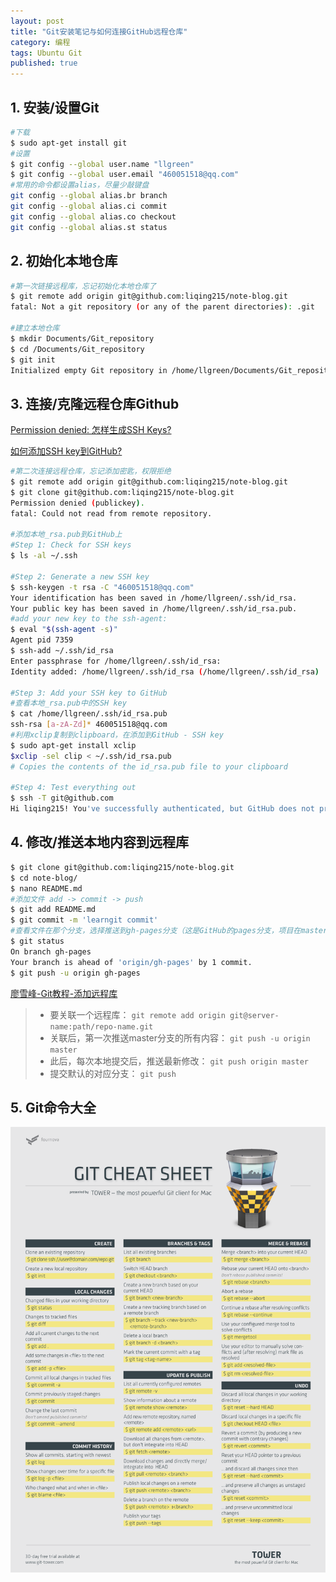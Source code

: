 ```yaml
---
layout: post
title: "Git安装笔记与如何连接GitHub远程仓库"
category: 编程
tags: Ubuntu Git
published: true
---
```


## 1. 安装/设置Git

```bash
#下载
$ sudo apt-get install git
#设置
$ git config --global user.name "llgreen"
$ git config --global user.email "460051518@qq.com"
#常用的命令都设置alias，尽量少敲键盘
git config --global alias.br branch
git config --global alias.ci commit
git config --global alias.co checkout
git config --global alias.st status
```

## 2. 初始化本地仓库

```bash
#第一次链接远程库，忘记初始化本地仓库了
$ git remote add origin git@github.com:liqing215/note-blog.git
fatal: Not a git repository (or any of the parent directories): .git

#建立本地仓库
$ mkdir Documents/Git_repository
$ cd /Documents/Git_repository
$ git init
Initialized empty Git repository in /home/llgreen/Documents/Git_repository/.git/
```

## 3. 连接/克隆远程仓库Github

[Permission denied: 怎样生成SSH Keys?](https://help.github.com/articles/generating-ssh-keys)

[如何添加SSH key到GitHub?](https://github.com/settings/ssh)

```bash
#第二次连接远程仓库，忘记添加密匙，权限拒绝
$ git remote add origin git@github.com:liqing215/note-blog.git
$ git clone git@github.com:liqing215/note-blog.git
Permission denied (publickey).
fatal: Could not read from remote repository.

#添加本地_rsa.pub到GitHub上
#Step 1: Check for SSH keys
$ ls -al ~/.ssh

#Step 2: Generate a new SSH key
$ ssh-keygen -t rsa -C "460051518@qq.com"
Your identification has been saved in /home/llgreen/.ssh/id_rsa.
Your public key has been saved in /home/llgreen/.ssh/id_rsa.pub.
#add your new key to the ssh-agent:
$ eval "$(ssh-agent -s)"
Agent pid 7359
$ ssh-add ~/.ssh/id_rsa
Enter passphrase for /home/llgreen/.ssh/id_rsa: 
Identity added: /home/llgreen/.ssh/id_rsa (/home/llgreen/.ssh/id_rsa)

#Step 3: Add your SSH key to GitHub
#查看本地_rsa.pub中的SSH key
$ cat /home/llgreen/.ssh/id_rsa.pub
ssh-rsa [a-zA-Zd]* 460051518@qq.com
#利用xclip复制到clipboard，在添加到GitHub - SSH key
$ sudo apt-get install xclip
$xclip -sel clip < ~/.ssh/id_rsa.pub
# Copies the contents of the id_rsa.pub file to your clipboard

#Step 4: Test everything out
$ ssh -T git@github.com
Hi liqing215! You've successfully authenticated, but GitHub does not provide shell access.
```

## 4. 修改/推送本地内容到远程库

```bash
$ git clone git@github.com:liqing215/note-blog.git
$ cd note-blog/
$ nano README.md 
#添加文件 add -> commit -> push
$ git add README.md 
$ git commit -m 'learngit commit'
#查看文件在那个分支，选择推送到gh-pages分支（这是GitHub的pages分支，项目在master上）
$ git status
On branch gh-pages
Your branch is ahead of 'origin/gh-pages' by 1 commit.
$ git push -u origin gh-pages

```

[廖雪峰-Git教程-添加远程库](http://www.liaoxuefeng.com/wiki/0013739516305929606dd18361248578c67b8067c8c017b000/0013752340242354807e192f02a44359908df8a5643103a000)

> - 要关联一个远程库：
`git remote add origin git@server-name:path/repo-name.git`
> - 关联后，第一次推送master分支的所有内容：
`git push -u origin master`
> - 此后，每次本地提交后，推送最新修改：
`git push origin master`
> - 提交默认的对应分支：
`git push`

## 5. Git命令大全

![cheat-sheet-large01](/public/img/tech/cheat-sheet-large01.png)